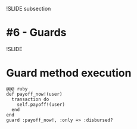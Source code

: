 !SLIDE subsection
# #6 - Guards

!SLIDE
# Guard method execution
    @@@ ruby
    def payoff_now!(user)
      transaction do
        self.payoff!(user)
      end
    end
    guard :payoff_now!, :only => :disbursed?